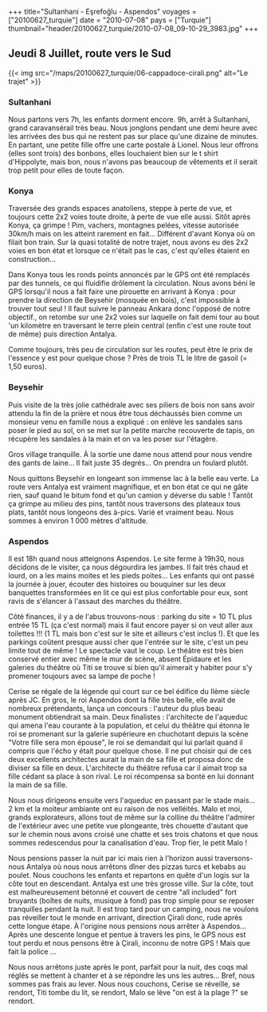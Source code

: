 +++
title="Sultanhani - Eşrefoğlu - Aspendos"
voyages = ["20100627_turquie"]
date = "2010-07-08"
pays = ["Turquie"]
thumbnail="header/20100627_turquie/2010-07-08_09-10-29_3983.jpg"
+++


## Jeudi 8 Juillet, route vers le Sud


{{< img src="/maps/20100627_turquie/06-cappadoce-cirali.png" alt="Le trajet" >}}


### Sultanhani

Nous partons vers 7h, les enfants dorment encore. 9h, arrêt à Sultanhani, grand caravansérail très beau. Nous jonglons pendant une demi heure avec les arrivées des bus qui ne restent pas sur place qu'une dizaine de minutes. En partant, une petite fille offre une carte postale à Lionel. Nous leur offrons (elles sont trois) des bonbons, elles louchaient bien sur le t shirt d'Hippolyte, mais bon, nous n'avons pas beaucoup de vêtements et il serait trop petit pour elles de toute façon.

### Konya

Traversée des grands espaces anatoliens, steppe à perte de vue, et toujours cette 2x2 voies toute droite, à perte de vue elle aussi. Sitôt après Konya, ça grimpe ! Pim, vachers, montagnes pelées, vitesse autorisée 30km/h mais on les atteint rarement en fait... Différent d'avant Konya où on filait bon train. Sur la quasi totalité de notre trajet, nous avons eu des 2x2 voies en bon état et lorsque ce n'était pas le cas, c'est qu'elles étaient en construction... 

Dans Konya tous les ronds points annoncés par le GPS ont été remplacés par des tunnels, ce qui fluidifie drôlement la circulation. Nous avons béni le GPS lorsqu'il nous a fait faire une pirouette en arrivant à Konya : pour prendre la direction de Beysehir (mosquée en bois), c'est impossible à trouver tout seul ! Il faut suivre le panneau Ankara donc l'opposé de notre objectif., on retombe sur une 2x2 voies sur laquelle on fait demi tour au bout 'un kilomètre en traversant le terre plein central (enfin c'est une route tout de même) puis direction Antalya.

Comme toujours, très peu de circulation sur les routes, peut être le prix de l'essence y est pour quelque chose ? Près de trois TL le litre de gasoil (= 1,50 euros). 

### Beysehir

Puis visite de la très jolie cathédrale avec ses piliers de bois non sans avoir attendu la fin de la prière et nous être tous déchaussés bien comme un monsieur venu en famille nous a expliqué : on enlève les sandales sans poser le pied au sol, on se met sur la petite marche recouverte de tapis, on récupère les sandales à la main et on va les poser sur l'étagère.

Gros village tranquille. À la sortie une dame nous attend pour nous vendre des gants de laine... Il fait juste 35 degrés... On prendra un foulard plutôt. 

Nous quittons Beysehir en longeant son immense lac à la belle eau verte. La route vers Antalya est vraiment magnifique, et en bon état ce qui ne gâte rien, sauf quand le bitum fond et qu'un camion y déverse du sable ! Tantôt ça grimpe au milieu des pins, tantôt nous traversons des plateaux tous plats, tantôt nous longeons des à-pics. Varié et vraiment beau. Nous sommes à environ 1 000 mètres d'altitude.

### Aspendos

Il est 18h quand nous atteignons Aspendos. Le site ferme à 19h30, nous décidons de le visiter, ça nous dégourdira les jambes. Il fait très chaud et lourd, on a les mains moites et les pieds poites... Les enfants qui ont passé la journée à jouer, écouter des histoires ou bouquiner sur les deux banquettes transformées en lit ce qui est plus confortable pour eux, sont ravis de s'élancer à l'assaut des marches du théâtre. 

Côté finances, il y a de l'abus trouvons-nous : parking du site = 10 TL plus entrée 15 TL (ça c'est normal) mais il faut encore payer si on veut aller aux toilettes !!! (1 TL mais bon c'est sur le site et ailleurs c'est inclus !). Et que les parkings coûtent presque aussi cher que l'entrée sur le site, c'est un peu limite tout de même ! Le spectacle vaut le coup. Le théâtre est très bien conservé entier avec même le mur de scène, absent Épidaure et les galeries du théâtre où Titi se trouve si bien qu'il aimerait y habiter pour s'y promener toujours avec sa lampe de poche !

Cerise se régale de la légende qui court sur ce bel édifice du IIème siècle après JC. En gros, le roi Aspendos dont la fille très belle, elle avait de nombreux prétendants, lança un concours : l'auteur du plus beau monument obtiendrait sa main. Deux finalistes : l'architecte de l'aqueduc qui amena l'eau courante à la population, et celui du théâtre qui étonna le roi se promenant sur la galerie supérieure en chuchotant depuis la scène "Votre fille sera mon épouse", le roi se demandait qui lui parlait quand il compris que l'écho y était pour quelque chose. Il ne put choisir qui de ces deux excellents architectes aurait la main de sa fille et proposa donc de diviser sa fille en deux. L'architecte du théâtre refusa car il aimait trop sa fille cédant sa place à son rival. Le roi récompensa sa bonté en lui donnant la main de sa fille. 

Nous nous dirigeons ensuite vers l'aqueduc en passant par le stade mais... 2 km et la moiteur ambiante ont eu raison de nos velléités. Malo et moi, grands explorateurs, allons tout de même sur la colline du théâtre l'admirer de l'extérieur avec une petite vue plongeante, très chouette d'autant que sur le chemin nous avons croisé une chatte et ses trois chatons et que nous sommes redescendus pour la canalisation d'eau. Trop fier, le petit Malo !

Nous pensions passer la nuit par ici mais rien à l'horizon aussi traversons-nous Antalya où nous nous arrêtons dîner des pizzas turcs et kebabs au poulet. Nous couchons les enfants et repartons en quête d'un logis sur la côte tout en descendant. Antalya est une très grosse ville. Sur la côte, tout est malheureusement bétonné et couvert de centre "all included" fort bruyants (boîtes de nuits, musique à fond) pas trop simple pour se reposer tranquilles pendant la nuit. Il est trop tard pour un camping, nous ne voulons pas réveiller tout le monde en arrivant, direction Çirali donc, rude après cette longue étape. À l'origine nous pensions nous arrêter à Aspendos... Après une descente longue et pentue à travers les pins, le GPS nous est tout perdu et nous pensons être à Çirali, inconnu de notre GPS ! Mais que fait la police ...

Nous nous arrêtons juste après le pont, parfait pour la nuit, des coqs mal réglés se mettent à chanter et à se répondre les uns les autres... Bref, nous sommes pas frais au lever. Nous nous couchons, Cerise se réveille, se rendort, Titi tombe du lit, se rendort, Malo se lève "on est à la plage ?" se rendort.


